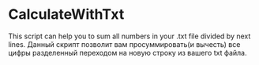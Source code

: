 # CalculateWithTxt
 This script can help you to sum all numbers in your .txt file divided by next lines. Данный скрипт позволит вам просуммировать(и вычесть) все цифры разделенный переходом на новую строку из вашего txt файла.
